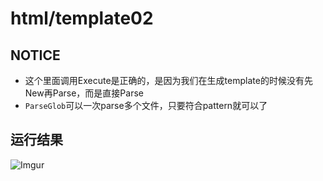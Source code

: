 # html/template02

## NOTICE
 - 这个里面调用Execute是正确的，是因为我们在生成template的时候没有先New再Parse，而是直接Parse
 - `ParseGlob`可以一次parse多个文件，只要符合pattern就可以了

## 运行结果
![Imgur](https://i.imgur.com/fElP9KI.png)